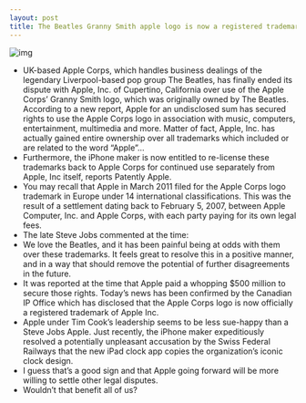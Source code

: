 ```yaml
---
layout: post
title: The Beatles Granny Smith apple logo is now a registered trademark of Apple Inc.
---
```

![img](http://media.idownloadblog.com/wp-content/uploads/2012/10/Apple-Corps-logo.png)
* UK-based Apple Corps, which handles business dealings of the legendary Liverpool-based pop group The Beatles, has finally ended its dispute with Apple, Inc. of Cupertino, California over use of the Apple Corps’ Granny Smith logo, which was originally owned by The Beatles. According to a new report, Apple for an undisclosed sum has secured rights to use the Apple Corps logo in association with music, computers, entertainment, multimedia and more. Matter of fact, Apple, Inc. has actually gained entire ownership over all trademarks which included or are related to the word “Apple”…
* Furthermore, the iPhone maker is now entitled to re-license these trademarks back to Apple Corps for continued use separately from Apple, Inc itself, reports Patently Apple.
* You may recall that Apple in March 2011 filed for the Apple Corps logo trademark in Europe under 14 international classifications. This was the result of a settlement dating back to February 5, 2007, between Apple Computer, Inc. and Apple Corps, with each party paying for its own legal fees.
* The late Steve Jobs commented at the time:
* We love the Beatles, and it has been painful being at odds with them over these trademarks. It feels great to resolve this in a positive manner, and in a way that should remove the potential of further disagreements in the future.
* It was reported at the time that Apple paid a whopping $500 million to secure those rights. Today’s news has been confirmed by the Canadian IP Office which has disclosed that the Apple Corps logo is now officially a registered trademark of Apple Inc.
* Apple under Tim Cook’s leadership seems to be less sue-happy than a Steve Jobs Apple. Just recently, the iPhone maker expeditiously resolved a potentially unpleasant accusation by the Swiss Federal Railways that the new iPad clock app copies the organization’s iconic clock design.
* I guess that’s a good sign and that Apple going forward will be more willing to settle other legal disputes.
* Wouldn’t that benefit all of us?


